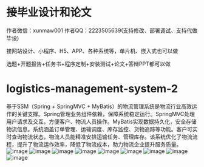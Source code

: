 # 接毕业设计和论文
作者微信：xunmaw001  作者QQ：2223505639(支持修改、部署调试、支持代做毕设)

接网站设计、小程序、H5、APP、各种系统等，单片机、嵌入式也可以做

选题+开题报告+任务书+程序定制+安装测试+论文+答辩PPT都可以做
# logistics-management-system-2
基于SSM（Spring + SpringMVC + MyBatis）的物流管理系统是物流行业高效运作的关键支撑。Spring管理业务组件依赖，保障系统稳定运行。SpringMVC处理用户请求及交互，方便客户、物流人员操作。MyBatis实现数据持久化，安全存储物流信息。系统涵盖订单管理、运输调度、库存监控、货物追踪等功能。客户可实时查询物流状态，物流人员能精准安排运输任务、管理库存。该系统优化了物流流程，提升了物流运作效率，降低了物流成本，助力物流企业提升服务质量。
![image](https://github.com/user-attachments/assets/69fb59f5-c261-4c58-899e-e1470b9b396e)
![image](https://github.com/user-attachments/assets/704ae25e-3abd-4687-aecc-898239094d79)
![image](https://github.com/user-attachments/assets/0f035987-78b5-432d-8cb0-bae2a57df22e)
![image](https://github.com/user-attachments/assets/c9addc87-89a9-4da8-bc70-5e1f5cbfaaeb)
![image](https://github.com/user-attachments/assets/8a5cd5d5-7048-47cc-b94a-b29b98adfcb8)
![image](https://github.com/user-attachments/assets/e4f37ecd-b44b-4a66-80ea-314dbc28141e)
![image](https://github.com/user-attachments/assets/a66f0c9b-b60c-4a39-b0be-89cc57bb2fb7)
![image](https://github.com/user-attachments/assets/ee33d3dd-f0dc-4c10-898e-777f731b3cf9)
![image](https://github.com/user-attachments/assets/2d16d440-6c23-4f6a-adb9-271986c0ae74)
